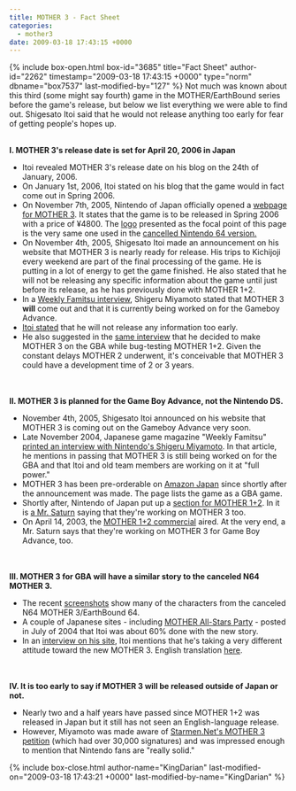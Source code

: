 ```yaml
---
title: MOTHER 3 - Fact Sheet
categories:
  - mother3
date: 2009-03-18 17:43:15 +0000
---
```

{% include box-open.html box-id="3685" title="Fact Sheet" author-id="2262" timestamp="2009-03-18 17:43:15 +0000" type="norm" dbname="box7537" last-modified-by="127" %}
Not much was known about this third (some might say fourth) game in the MOTHER/EarthBound series before the game's release, but below we list everything we were able to find out. Shigesato Itoi said that he would not release anything too early for fear of getting people's hopes up.<BR /><BR />

<B>I. MOTHER 3's release date is set for April 20, 2006 in Japan</B>
 <UL>
  <LI>Itoi revealed MOTHER 3's release date on his blog on the 24th of January, 2006.</LI>
  <LI>On January 1st, 2006, Itoi stated on his blog that the game would in fact come out in Spring 2006.</LI>
  <LI>On November 7th, 2005, Nintendo of Japan officially opened a <a href="http://www.nintendo.co.jp/n08/mother3/">webpage for MOTHER 3</a>. It states that the game is to be released in Spring 2006 with a price of ¥4800. The <a href="http - //starmen.net/misc/mother3logolarge.gif">logo</a> presented as the focal point of this page is the very same one used in the <a href="/eb64/">cancelled Nintendo 64 version.</a></LI>
  <LI>On November 4th, 2005, Shigesato Itoi made an announcement on his website that MOTHER 3 is nearly ready for release. His trips to Kichijoji every weekend are part of the final processing of the game. He is putting in a lot of energy to get the game finished. He also stated that he will not be releasing any specific information about the game until just before its release, as he has previously done with MOTHER 1+2.</LI>
  <LI>In a <A HREF="http://www.nintendojo.com/infocus/view_item.php?1101442405">Weekly Famitsu interview</A>, Shigeru Miyamoto stated that MOTHER 3 <B>will</B> come out and that it is currently being worked on for the Gameboy Advance.</LI>
  <LI><A HREF="../gameinfo/itoi_interview2.php">Itoi stated</A> that he will not release any information too early.</LI>
  <LI>He also suggested in the <A HREF="../gameinfo/itoi_interview1.php">same interview</A> that he decided to make MOTHER 3 on the GBA while bug-testing MOTHER 1+2. Given the constant delays MOTHER 2 underwent, it's conceivable that MOTHER 3 could have a development time of 2 or 3 years.</LI>
 </UL>

<BR /><BR />
<B>II. MOTHER 3 is planned for the Game Boy Advance, not the Nintendo DS.</B>
 <UL>
  <LI>November 4th, 2005, Shigesato Itoi announced on his website that MOTHER 3 is coming out on the Gameboy Advance very soon.</LI>
  <LI>Late November 2004, Japanese game magazine "Weekly Famitsu" <A HREF="http://www.nintendojo.com/infocus/view_item.php?1101442405">printed an interview with Nintendo's Shigeru Miyamoto</A>. In that article, he mentions in passing that MOTHER 3 is still being worked on for the GBA and that Itoi and old team members are working on it at "full power."</LI>
  <LI>MOTHER 3 has been pre-orderable on <A HREF="http://www.amazon.co.jp/exec/obidos/tg/detail/-/videogames/B000093OLW/249-7726943-6407555">Amazon Japan</A> since shortly after the announcement was made. The page lists the game as a GBA game.</LI>
  <LI>Shortly after, Nintendo of Japan put up a <A HREF="http://www.nintendo.co.jp/n08/a2uj/download/index.html">section for MOTHER 1+2</A>. In it is <A HREF="i120n2.gif">a Mr. Saturn</A> saying that they're working on MOTHER 3 too.</LI>
  <LI>On April 14, 2003, the <A HREF="http://staff.starmen.net/mother12/media/m1and2_eng.avi">MOTHER 1+2 commercial</A> aired. At the very end, a Mr. Saturn says that they're working on MOTHER 3 for Game Boy Advance, too.</LI>
 </UL>

<BR /><BR />
<B>III. MOTHER 3 for GBA will have a similar story to the canceled N64 MOTHER 3.</B>
 <UL>
  <LI>The recent <a href="http://starmen.net/mother3/screenshots">screenshots</a> show many of the characters from the canceled N64 MOTHER 3/EarthBound 64.</LI>
  <LI>A couple of Japanese sites - including <A HREF="http://mother-jp.net">MOTHER All-Stars Party</A> - posted in July of 2004 that Itoi was about 60% done with the new story.</LI>
  <LI>In an <A HREF="http://www.1101.com/MOTHER/00.html">interview on his site</A>, Itoi mentions that he's taking a very different attitude toward the new MOTHER 3. English translation <A HREF="../gameinfo/itoi_interview1.php">here</A>.</LI>
 </UL>

<BR /><BR />
<B>IV. It is too early to say if MOTHER 3 will be released outside of Japan or not.</B>
 <UL>
  <LI>Nearly two and a half years have passed since MOTHER 1+2 was released in Japan but it still has not seen an English-language release.</LI>
  <LI>However, Miyamoto was made aware of <A HREF="http://classic.starmen.net/petition/index.php">Starmen.Net's MOTHER 3 petition</A> (which had over 30,000 signatures) and was impressed enough to mention that Nintendo fans are "really solid."</LI>
 </UL>
{% include box-close.html author-name="KingDarian" last-modified-on="2009-03-18 17:43:21 +0000" last-modified-by-name="KingDarian" %}
